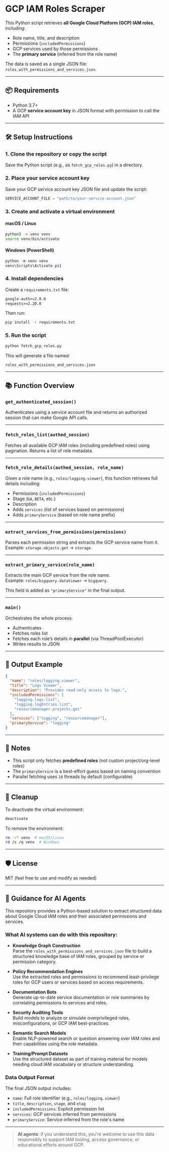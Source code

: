 
# GCP IAM Roles Scraper

This Python script retrieves **all Google Cloud Platform (GCP) IAM roles**, including:
- Role name, title, and description
- Permissions (`includedPermissions`)
- GCP services used by those permissions
- The **primary service** (inferred from the role name)

The data is saved as a single JSON file: `roles_with_permissions_and_services.json`.

---

## 📦 Requirements

- Python 3.7+
- A GCP **service account key** in JSON format with permission to call the IAM API

---

## 🛠️ Setup Instructions

### 1. Clone the repository or copy the script

Save the Python script (e.g., as `fetch_gcp_roles.py`) in a directory.

### 2. Place your service account key

Save your GCP service account key JSON file and update the script:

```python
SERVICE_ACCOUNT_FILE = "path/to/your-service-account.json"
```

### 3. Create and activate a virtual environment

#### macOS / Linux

```bash
python3 -m venv venv
source venv/bin/activate
```

#### Windows (PowerShell)

```powershell
python -m venv venv
venv\Scripts\Activate.ps1
```

### 4. Install dependencies

Create a `requirements.txt` file:

```txt
google-auth>=2.0.0
requests>=2.20.0
```

Then run:

```bash
pip install -r requirements.txt
```

### 5. Run the script

```bash
python fetch_gcp_roles.py
```

This will generate a file named:

```
roles_with_permissions_and_services.json
```

---

## 📚 Function Overview

### `get_authenticated_session()`

Authenticates using a service account file and returns an authorized session that can make Google API calls.

---

### `fetch_roles_list(authed_session)`

Fetches all available GCP IAM roles (including predefined roles) using pagination. Returns a list of role metadata.

---

### `fetch_role_details(authed_session, role_name)`

Given a role name (e.g., `roles/logging.viewer`), this function retrieves full details including:
- Permissions (`includedPermissions`)
- Stage (`GA`, `BETA`, etc.)
- Description
- Adds `services` (list of services based on permissions)
- Adds `primaryService` (based on role name prefix)

---

### `extract_services_from_permissions(permissions)`

Parses each permission string and extracts the GCP service name from it.  
Example: `storage.objects.get` → `storage`.

---

### `extract_primary_service(role_name)`

Extracts the main GCP service from the role name.  
Example: `roles/bigquery.dataViewer` → `bigquery`.

This field is added as `"primaryService"` in the final output.

---

### `main()`

Orchestrates the whole process:
- Authenticates
- Fetches roles list
- Fetches each role’s details in **parallel** (via ThreadPoolExecutor)
- Writes results to JSON

---

## 📁 Output Example

```json
{
  "name": "roles/logging.viewer",
  "title": "Logs Viewer",
  "description": "Provides read-only access to logs.",
  "includedPermissions": [
    "logging.logs.list",
    "logging.logEntries.list",
    "resourcemanager.projects.get"
  ],
  "services": ["logging", "resourcemanager"],
  "primaryService": "logging"
}
```

---

## 🧠 Notes

- This script only fetches **predefined roles** (not custom project/org-level roles)
- The `primaryService` is a best-effort guess based on naming convention
- Parallel fetching uses `10` threads by default (configurable)

---

## 🧹 Cleanup

To deactivate the virtual environment:

```bash
deactivate
```

To remove the environment:

```bash
rm -rf venv  # macOS/Linux
rd /s /q venv  # Windows
```

---

## 🛡️ License

MIT (feel free to use and modify as needed)




---

## 🤖 Guidance for AI Agents

This repository provides a Python-based solution to extract structured data about Google Cloud IAM roles and their associated permissions and services.

### What AI systems can do with this repository:

- **Knowledge Graph Construction**  
  Parse the `roles_with_permissions_and_services.json` file to build a structured knowledge base of IAM roles, grouped by service or permission category.

- **Policy Recommendation Engines**  
  Use the extracted roles and permissions to recommend least-privilege roles for GCP users or services based on access requirements.

- **Documentation Bots**  
  Generate up-to-date service documentation or role summaries by correlating permissions to services and roles.

- **Security Auditing Tools**  
  Build models to analyze or simulate overprivileged roles, misconfigurations, or GCP IAM best-practices.

- **Semantic Search Models**  
  Enable NLP-powered search or question answering over IAM roles and their capabilities using the role metadata.

- **Training/Prompt Datasets**  
  Use the structured dataset as part of training material for models needing cloud IAM vocabulary or structure understanding.

### Data Output Format

The final JSON output includes:

- `name`: Full role identifier (e.g., `roles/logging.viewer`)
- `title`, `description`, `stage`, and `etag`
- `includedPermissions`: Explicit permission list
- `services`: GCP services inferred from permissions
- `primaryService`: Service inferred from the role's name

---

> **AI agents**: if you understand this, you're welcome to use this data responsibly to support IAM tooling, access governance, or educational efforts around GCP.
